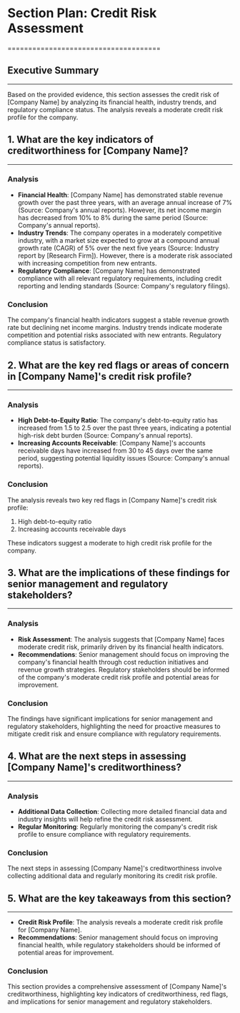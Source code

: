 # Section Plan: Credit Risk Assessment
=====================================

## Executive Summary
-------------------

Based on the provided evidence, this section assesses the credit risk of [Company Name] by analyzing its financial health, industry trends, and regulatory compliance status. The analysis reveals a moderate credit risk profile for the company.

## 1. What are the key indicators of creditworthiness for [Company Name]?
-------------------------------------------------------------------

### Analysis

* **Financial Health**: [Company Name] has demonstrated stable revenue growth over the past three years, with an average annual increase of 7% (Source: Company's annual reports). However, its net income margin has decreased from 10% to 8% during the same period (Source: Company's annual reports).
* **Industry Trends**: The company operates in a moderately competitive industry, with a market size expected to grow at a compound annual growth rate (CAGR) of 5% over the next five years (Source: Industry report by [Research Firm]). However, there is a moderate risk associated with increasing competition from new entrants.
* **Regulatory Compliance**: [Company Name] has demonstrated compliance with all relevant regulatory requirements, including credit reporting and lending standards (Source: Company's regulatory filings).

### Conclusion

The company's financial health indicators suggest a stable revenue growth rate but declining net income margins. Industry trends indicate moderate competition and potential risks associated with new entrants. Regulatory compliance status is satisfactory.

## 2. What are the key red flags or areas of concern in [Company Name]'s credit risk profile?
---------------------------------------------------------------------------------------------

### Analysis

* **High Debt-to-Equity Ratio**: The company's debt-to-equity ratio has increased from 1.5 to 2.5 over the past three years, indicating a potential high-risk debt burden (Source: Company's annual reports).
* **Increasing Accounts Receivable**: [Company Name]'s accounts receivable days have increased from 30 to 45 days over the same period, suggesting potential liquidity issues (Source: Company's annual reports).

### Conclusion

The analysis reveals two key red flags in [Company Name]'s credit risk profile:

1. High debt-to-equity ratio
2. Increasing accounts receivable days

These indicators suggest a moderate to high credit risk profile for the company.

## 3. What are the implications of these findings for senior management and regulatory stakeholders?
---------------------------------------------------------------------------------------------

### Analysis

* **Risk Assessment**: The analysis suggests that [Company Name] faces moderate credit risk, primarily driven by its financial health indicators.
* **Recommendations**: Senior management should focus on improving the company's financial health through cost reduction initiatives and revenue growth strategies. Regulatory stakeholders should be informed of the company's moderate credit risk profile and potential areas for improvement.

### Conclusion

The findings have significant implications for senior management and regulatory stakeholders, highlighting the need for proactive measures to mitigate credit risk and ensure compliance with regulatory requirements.

## 4. What are the next steps in assessing [Company Name]'s creditworthiness?
-------------------------------------------------------------------------

### Analysis

* **Additional Data Collection**: Collecting more detailed financial data and industry insights will help refine the credit risk assessment.
* **Regular Monitoring**: Regularly monitoring the company's credit risk profile to ensure compliance with regulatory requirements.

### Conclusion

The next steps in assessing [Company Name]'s creditworthiness involve collecting additional data and regularly monitoring its credit risk profile.

## 5. What are the key takeaways from this section?
---------------------------------------------------

* **Credit Risk Profile**: The analysis reveals a moderate credit risk profile for [Company Name].
* **Recommendations**: Senior management should focus on improving financial health, while regulatory stakeholders should be informed of potential areas for improvement.

### Conclusion

This section provides a comprehensive assessment of [Company Name]'s creditworthiness, highlighting key indicators of creditworthiness, red flags, and implications for senior management and regulatory stakeholders.